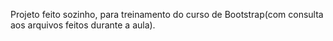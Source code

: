 Projeto feito sozinho, para treinamento do curso de Bootstrap(com consulta aos arquivos feitos durante a aula).
